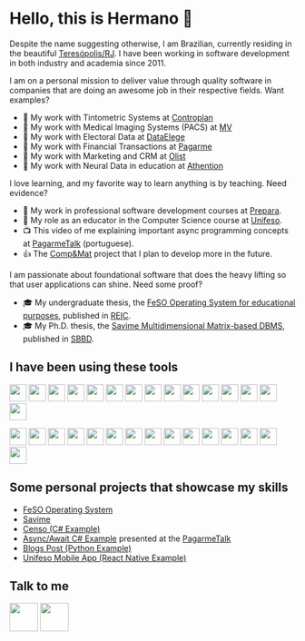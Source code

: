 # Hello, this is Hermano 👋

Despite the name suggesting otherwise, I am Brazilian, currently residing in the beautiful [Teresópolis/RJ](https://www.google.com/search?q=teres%C3%B3polis). I have been working in software development in both industry and academia since 2011.

I am on a personal mission to deliver value through quality software in companies that are doing an awesome job in their respective fields. Want examples?

* :construction_worker: My work with Tintometric Systems at [Controplan](https://grupocontroplan.com.br/)
* :hospital: My work with Medical Imaging Systems (PACS) at [MV](https://mv.com.br/segmento/medicina-diagnostica)
* :mega: My work with Electoral Data at [DataElege](https://www.dataelege.com.br/)
* :bank: My work with Financial Transactions at [Pagarme](https://pagar.me/)
* :department_store: My work with Marketing and CRM at [Olist](https://olist.com/)
* :school: My work with Neural Data in education at [Athention](https://athention.com/)

I love learning, and my favorite way to learn anything is by teaching. Need evidence?

* :page_with_curl: My work in professional software development courses at [Prepara](https://www.prepara.com.br/).
* :green_book: My role as an educator in the Computer Science course at [Unifeso](https://www.unifeso.edu.br/).
* :tv: This video of me explaining important async programming concepts at [PagarmeTalk](https://www.youtube.com/watch?v=DKNnZmbL0Jk&ab_channel=PagarmeTalks) (portuguese).
* :+1: The [Comp&Mat](https://compemat.web.app/about) project that I plan to develop more in the future.

I am passionate about foundational software that does the heavy lifting so that user applications can shine. Need some proof?

* :mortar_board: My undergraduate thesis, the [FeSO Operating System for educational purposes](https://github.com/hllustosa/feso-operating-system), published in [REIC](https://seer.ufrgs.br/index.php/reic/article/view/79913).
* :mortar_board: My Ph.D. thesis, the [Savime Multidimensional Matrix-based DBMS](https://github.com/hllustosa/Savime), published in [SBBD](https://sol.sbc.org.br/index.php/sbbd/article/view/8810).

## I have been using these tools

<img src="https://raw.githubusercontent.com/hllustosa/skill-icons/de91fca307a83d75fc5b1f6ce24540454acead41/icons/Python-Dark.svg" width="30" height="30"> <img src="https://raw.githubusercontent.com/hllustosa/skill-icons/de91fca307a83d75fc5b1f6ce24540454acead41/icons/CS.svg" width="30" height="30"> <img src="https://raw.githubusercontent.com/hllustosa/skill-icons/de91fca307a83d75fc5b1f6ce24540454acead41/icons/TypeScript.svg" width="30" height="30"> <img src="https://raw.githubusercontent.com/hllustosa/skill-icons/de91fca307a83d75fc5b1f6ce24540454acead41/icons/CPP.svg" width="30" height="30"> <img src="https://raw.githubusercontent.com/hllustosa/skill-icons/de91fca307a83d75fc5b1f6ce24540454acead41/icons/GoLang.svg" width="30" height="30"> <img src="https://raw.githubusercontent.com/hllustosa/skill-icons/de91fca307a83d75fc5b1f6ce24540454acead41/icons/React-Dark.svg" width="30" height="30"> <img src="https://raw.githubusercontent.com/hllustosa/skill-icons/de91fca307a83d75fc5b1f6ce24540454acead41/icons/Angular-Dark.svg" width="30" height="30"> <img src="https://raw.githubusercontent.com/hllustosa/skill-icons/de91fca307a83d75fc5b1f6ce24540454acead41/icons/Django.svg" width="30" height="30"> <img src="https://raw.githubusercontent.com/hllustosa/skill-icons/de91fca307a83d75fc5b1f6ce24540454acead41/icons/FastAPI.svg" width="30" height="30"> <img src="https://raw.githubusercontent.com/hllustosa/skill-icons/de91fca307a83d75fc5b1f6ce24540454acead41/icons/DotNet.svg" width="30" height="30"> <img src="https://raw.githubusercontent.com/hllustosa/skill-icons/de91fca307a83d75fc5b1f6ce24540454acead41/icons/PostgreSQL-Dark.svg" width="30" height="30"> <img src="https://raw.githubusercontent.com/hllustosa/skill-icons/de91fca307a83d75fc5b1f6ce24540454acead41/icons/Angular-Dark.svg" width="30" height="30"> <img src="https://raw.githubusercontent.com/hllustosa/skill-icons/de91fca307a83d75fc5b1f6ce24540454acead41/icons/AWS-Dark.svg" width="30" height="30">
<img src="https://raw.githubusercontent.com/hllustosa/skill-icons/de91fca307a83d75fc5b1f6ce24540454acead41/icons/HTML.svg" width="30" height="30"> <img src="https://raw.githubusercontent.com/hllustosa/skill-icons/de91fca307a83d75fc5b1f6ce24540454acead41/icons/CSS.svg" width="30" height="30"> 

<img src="https://raw.githubusercontent.com/hllustosa/skill-icons/de91fca307a83d75fc5b1f6ce24540454acead41/icons/Docker.svg" width="30" height="30"> <img src="https://raw.githubusercontent.com/hllustosa/skill-icons/de91fca307a83d75fc5b1f6ce24540454acead41/icons/GCP-Dark.svg" width="30" height="30"> <img src="https://raw.githubusercontent.com/hllustosa/skill-icons/de91fca307a83d75fc5b1f6ce24540454acead41/icons/Git.svg" width="30" height="30"> <img src="https://raw.githubusercontent.com/hllustosa/skill-icons/de91fca307a83d75fc5b1f6ce24540454acead41/icons/GitLab-Dark.svg" width="30" height="30"> <img src="https://raw.githubusercontent.com/hllustosa/skill-icons/de91fca307a83d75fc5b1f6ce24540454acead41/icons/Grafana-Dark.svg" width="30" height="30"> <img src="https://raw.githubusercontent.com/hllustosa/skill-icons/de91fca307a83d75fc5b1f6ce24540454acead41/icons/Kotlin-Dark.svg" width="30" height="30"> <img src="https://raw.githubusercontent.com/hllustosa/skill-icons/de91fca307a83d75fc5b1f6ce24540454acead41/icons/Kubernetes.svg" width="30" height="30"> <img src="https://raw.githubusercontent.com/hllustosa/skill-icons/de91fca307a83d75fc5b1f6ce24540454acead41/icons/Linux-Dark.svg" width="30" height="30"> <img src="https://raw.githubusercontent.com/hllustosa/skill-icons/de91fca307a83d75fc5b1f6ce24540454acead41/icons/MongoDB.svg" width="30" height="30"> <img src="https://raw.githubusercontent.com/hllustosa/skill-icons/de91fca307a83d75fc5b1f6ce24540454acead41/icons/Postman.svg" width="30" height="30"> <img src="https://raw.githubusercontent.com/hllustosa/skill-icons/de91fca307a83d75fc5b1f6ce24540454acead41/icons/RabbitMQ-Dark.svg" width="30" height="30">
<img src="https://raw.githubusercontent.com/hllustosa/skill-icons/de91fca307a83d75fc5b1f6ce24540454acead41/icons/Redux.svg" width="30" height="30"> <img src="https://raw.githubusercontent.com/hllustosa/skill-icons/de91fca307a83d75fc5b1f6ce24540454acead41/icons/Terraform-Dark.svg" width="30" height="30"> <img src="https://raw.githubusercontent.com/hllustosa/skill-icons/de91fca307a83d75fc5b1f6ce24540454acead41/icons/VSCode-Dark.svg" width="30" height="30"> <img src="https://raw.githubusercontent.com/hllustosa/skill-icons/de91fca307a83d75fc5b1f6ce24540454acead41/icons/VisualStudio-Dark.svg" width="30" height="30">

## Some personal projects that showcase my skills

* [FeSO Operating System](https://github.com/hllustosa/feso-operating-system)
* [Savime](https://github.com/hllustosa/Savime)
* [Censo (C# Example)](https://github.com/hllustosa/censo-demografico)
* [Async/Await C# Example](https://github.com/hllustosa/exemplo-async-await) presented at the [PagarmeTalk](https://www.youtube.com/watch?v=DKNnZmbL0Jk&ab_channel=PagarmeTalks)
* [Blogs Post (Python Example) ](https://github.com/hllustosa/blogs-post)
* [Unifeso Mobile App (React Native Example) ](https://github.com/hllustosa/unifeso-mobile-app)

## Talk to me
<a href="https://www.linkedin.com/in/hlustosa"><img src="https://raw.githubusercontent.com/hllustosa/skill-icons/de91fca307a83d75fc5b1f6ce24540454acead41/icons/LinkedIn.svg" width="50" height="50"></a>
<a href="mailto:hllustosa@gmail.com"><img src="https://raw.githubusercontent.com/hllustosa/skill-icons/de91fca307a83d75fc5b1f6ce24540454acead41/icons/Gmail-Dark.svg" width="50" height="50"></a>
